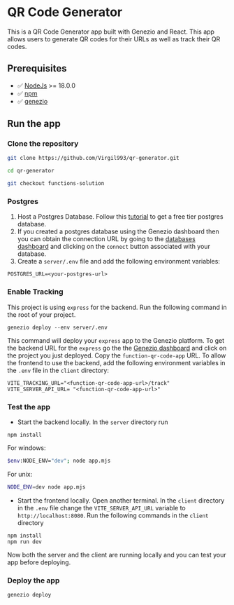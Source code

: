 # QR Code Generator

This is a QR Code Generator app built with Genezio and React. This app allows users to generate QR codes for their URLs as well as track their QR codes.

## Prerequisites

- ✅ [NodeJs](https://nodejs.org) >= 18.0.0
- ✅ [npm](https://www.npmjs.com/)
- ✅ [genezio](https://genezio.com/)

## Run the app

### Clone the repository

```bash
git clone https://github.com/Virgil993/qr-generator.git

cd qr-generator

git checkout functions-solution
```

### Postgres

1. Host a Postgres Database. Follow this [tutorial](https://genezio.com/docs/features/databases) to get a free tier postgres database.
2. If you created a postgres database using the Genezio dashboard then you can obtain the connection URL by going to the [databases dashboard](https://app.genez.io/databases/) and clicking on the `connect` button associated with your database.
3. Create a `server/.env` file and add the following environment variables:

```env
POSTGRES_URL=<your-postgres-url>
```

### Enable Tracking

This project is using `express` for the backend. Run the following command in the root of your project.

```
genezio deploy --env server/.env
```

This command will deploy your `express` app to the Genezio platform.
To get the backend URL for the `express` go the the [Genezio dashboard](https://app.genez.io/dashboard) and click on the project you just deployed. Copy the `function-qr-code-app` URL. To allow the frontend to use the backend, add the following environment variables in the `.env` file in the `client` directory:

```env
VITE_TRACKING_URL="<function-qr-code-app-url>/track"
VITE_SERVER_API_URL= "<function-qr-code-app-url>"
```

### Test the app

- Start the backend locally. In the `server` directory run

```
npm install
```

For windows:

```bash
$env:NODE_ENV="dev"; node app.mjs
```

For unix:

```bash
NODE_ENV=dev node app.mjs
```

- Start the frontend locally. Open another terminal. In the `client` directory in the `.env` file change the `VITE_SERVER_API_URL` variable to `http://localhost:8080`.
  Run the following commands in the `client` directory

```
npm install
npm run dev
```

Now both the server and the client are running locally and you can test your app before deploying.

### Deploy the app

```bash
genezio deploy
```
